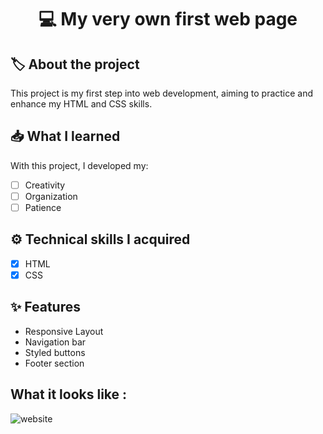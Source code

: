 <h1 align="center"> 💻 <strong>My very own first web page</strong> </h1>

## 🏷️ **About the project**
This project is my first step into web development, aiming to practice and enhance my HTML and CSS skills.

## 📥 **What I learned**
With this project, I developed my:
- [ ] Creativity
- [ ] Organization
- [ ] Patience

## ⚙️ **Technical skills I acquired**
- [x] HTML
- [x] CSS

## ✨ **Features**
- Responsive Layout
- Navigation bar
- Styled buttons
- Footer section

## **What it looks like :**
![website](https://github.com/user-attachments/assets/c5e11c6d-015b-41aa-8760-d7c2b1358686)
